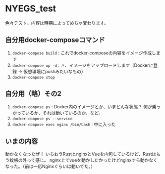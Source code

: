 # NYEGS_test

色々テスト。内容は時期によってめちゃ変わります。

## 自分用docker-composeコマンド

1. ```docker-compose build``` : これでdocker-composeの内容をイメージ作成します
2. ```docker-compose up -d``` : 〃、イメージをアップロードします（Dockerに登録 → 仮想環境にpushみたいなもの）
3. ```docker-compose stop```

## 自分用（略）その2

1. ```docker-compose ps``` : Docker内のイメージとか、いまどんな状態？ 何が乗っかっているか、それは動いているのか、など。
2. ```docker-compose ps --service```
3. ```docker-compose exec nginx /bin/bash``` : 中に入った


## いまの内容

動かなくなったぜ！
いちおうRustとnginxとVueを内包しているけど、Rustはもう蚊帳の外って感じ。
nginx上でvueを動かしたかったけどnginxすら動かなくなった。（前は一応Nginxぐらいは動いてた。）
